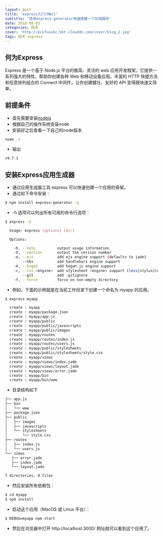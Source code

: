 ```yaml
---
layout: post
title: 'express入门(MAC)'
subtitle: '使用express-generator快速搭建一个后端服务'
date: 2018-08-03
categories: 技术
cover: 'http://pcvfuus6c.bkt.clouddn.com/cover/blog_2.jpg'
tags: 技术 express
---
```

## 何为Express
Express 是一个基于 Node.js 平台的极简、灵活的 web 应用开发框架，它提供一系列强大的特性，帮助你创建各种 Web 和移动设备应用。丰富的 HTTP 快捷方法和任意排列组合的 Connect 中间件，让你创建健壮、友好的 API 变得既快速又简单。

## 前提条件
* 首先需要安装[nodejs](https://nodejs.org/en/)
* 根据自己的操作系统安装node
* 安装好之后查看一下自己的node版本
```bash
node -v
```
* 输出
```bash
v9.7.1
```

## 安装Express应用生成器
* 通过应用生成器工具 express 可以快速创建一个应用的骨架。
* 通过如下命令安装：

```bash
$ npm install express-generator -g
```
* -h 选项可以列出所有可用的命令行选项：

```bash
$ express -h

  Usage: express [options] [dir]

  Options:

    -h, --help          output usage information
    -V, --version       output the version number
    -e, --ejs           add ejs engine support (defaults to jade)
        --hbs           add handlebars engine support
    -H, --hogan         add hogan.js engine support
    -c, --css <engine>  add stylesheet <engine> support (less|stylus|compass|sass) (defaults to plain css)
        --git           add .gitignore
    -f, --force         force on non-empty directory
```
 * 例如，下面的示例就是在当前工作目录下创建一个命名为 myapp 的应用。

 ```bash
 $ express myapp

   create : myapp
   create : myapp/package.json
   create : myapp/app.js
   create : myapp/public
   create : myapp/public/javascripts
   create : myapp/public/images
   create : myapp/routes
   create : myapp/routes/index.js
   create : myapp/routes/users.js
   create : myapp/public/stylesheets
   create : myapp/public/stylesheets/style.css
   create : myapp/views
   create : myapp/views/index.jade
   create : myapp/views/layout.jade
   create : myapp/views/error.jade
   create : myapp/bin
   create : myapp/bin/www
 ```
 * 目录结构如下

 ```bash
├── app.js
├── bin
│   └── www
├── package.json
├── public
│   ├── images
│   ├── javascripts
│   └── stylesheets
│       └── style.css
├── routes
│   ├── index.js
│   └── users.js
└── views
    ├── error.jade
    ├── index.jade
    └── layout.jade

7 directories, 9 files
 ```
 * 然后安装所有依赖包：

 ```bash
 $ cd myapp 
 $ npm install
 ```
 * 启动这个应用（MacOS 或 Linux 平台）：
 
 ```bash
 $ DEBUG=myapp npm start
 ```
 * 然后在浏览器中打开 http://localhost:3000/ 网址就可以看到这个应用了。
